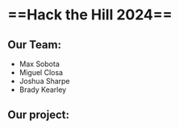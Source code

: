# ==Hack the Hill 2024==
## Our Team:

- Max Sobota
- Miguel Closa
- Joshua Sharpe
- Brady Kearley

## Our project: 
